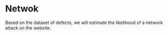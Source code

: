 # Netwok

Based on the dataset of defects, we will estimate the likelihood of a network attack on the website.
